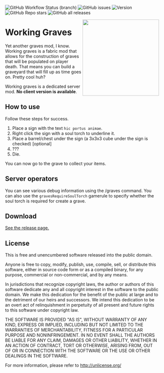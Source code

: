 <img alt="GitHub Workflow Status (branch)" src="https://img.shields.io/github/actions/workflow/status/StoneLabs/working-graves/build.yml?branch=master&label=master&style=flat-square"> <img alt="GitHub issues" src="https://img.shields.io/github/issues/StoneLabs/working-graves?style=flat-square"> <img alt="Version" src="https://img.shields.io/badge/Minecraft%20Version-1.18, 1.18.2, 1.19.2-blue?style=flat-square"> <img alt="GitHub Repo stars" src="https://img.shields.io/github/stars/StoneLabs/working-graves?style=flat-square"> <img alt="GitHub all releases" src="https://img.shields.io/github/downloads/StoneLabs/working-graves/total?color=blue&label=downloads&style=flat-square">

<img src="https://user-images.githubusercontent.com/19885942/133668909-406ae7e7-3012-4444-b2c4-392c94d51837.png" align="right" width="250" />

# Working Graves

Yet another graves mod, I know. Working graves is a fabric mod that allows for the construction of graves that will be populated on player death. That means you can build a graveyard that will fill up as time goes on. Pretty cool huh?

Working graves is a dedicated server mod. __No client version is available__.

## How to use

Follow these steps for success.
1. Place a sign with the text `hic portus animae`.
2. Right click the sign with a soul torch to underline it.
3. Place a barrel/chest under the sign (a 3x3x3 cube under the sign is checked) [optional]
4. ???
5. Die.

You can now go to the grave to collect your items.

## Server operators

You can see various debug information using the /graves command.
You can also use the `gravesRequireSoulTorch` gamerule to specify whether the soul torch is required for create a grave. 

## Download

[See the release page.](https://github.com/StoneLabs/working-graves/releases)

## License

This is free and unencumbered software released into the public domain.

Anyone is free to copy, modify, publish, use, compile, sell, or
distribute this software, either in source code form or as a compiled
binary, for any purpose, commercial or non-commercial, and by any
means.

In jurisdictions that recognize copyright laws, the author or authors
of this software dedicate any and all copyright interest in the
software to the public domain. We make this dedication for the benefit
of the public at large and to the detriment of our heirs and
successors. We intend this dedication to be an overt act of
relinquishment in perpetuity of all present and future rights to this
software under copyright law.

THE SOFTWARE IS PROVIDED "AS IS", WITHOUT WARRANTY OF ANY KIND,
EXPRESS OR IMPLIED, INCLUDING BUT NOT LIMITED TO THE WARRANTIES OF
MERCHANTABILITY, FITNESS FOR A PARTICULAR PURPOSE AND NONINFRINGEMENT.
IN NO EVENT SHALL THE AUTHORS BE LIABLE FOR ANY CLAIM, DAMAGES OR
OTHER LIABILITY, WHETHER IN AN ACTION OF CONTRACT, TORT OR OTHERWISE,
ARISING FROM, OUT OF OR IN CONNECTION WITH THE SOFTWARE OR THE USE OR
OTHER DEALINGS IN THE SOFTWARE.

For more information, please refer to <http://unlicense.org/>
